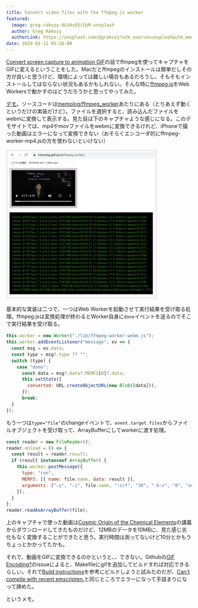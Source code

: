 ```yaml
---
title: Convert video files with the ffmpeg.js worker
featured:
  image: greg-rakozy-0LU4vO5iFpM-unsplash
  author: Greg Rakozy
  authorLink: https://unsplash.com/@grakozy?utm_source=unsplash&utm_medium=referral&utm_content=creditCopyText
date: 2020-02-12 05:26:00
---
```

[Convert screen capture to animation GIF](https://memolog.org/2020/convert-screen-capture-with-ffmpeg.html)の話でffmpegを使ってキャプチャをGIFに変えるということをした。Macだとffmpegのインストールは簡単だしその方が良いと思うけど、環境によっては難しい場合もあるだろうし、そもそもインストールしてはならない状況もあるかもしれない。そんな時に[ffmpeg.js](https://github.com/Kagami/ffmpeg.js)をWeb Workersで動かすのはどうだろうかと思ってやってみた。<!-- more -->

[デモ](https://memolog.github.io/ffmpeg_worker/)。ソースコードは[memolog/ffmpeg_worker](https://github.com/memolog/ffmpeg_worker/blob/master/src/browser/ts/app/app.tsx)あたりにある（とりあえず動くというだけの実装だけど）。ファイルを選択すると、読み込んだファイルをwebmに変換して表示する。見た目は下のキャプチャような感じになる。このデモサイトでは、mp4やmovファイルをwebmに変換できるけれど、iPhoneで撮った動画はエラーになって変換できない（おそらくエンコーダ的にffmpeg-worker-mp4.jsの方を使わないといけない）

<img src="/assets/images/screen_ffmpegjs.png" width="400" style="border:5px solid #f0f0f0" />

基本的な実装は二つで、一つはWeb Workerを起動させて実行結果を受け取る処理。ffmpeg.jsは変換処理が終わるとWorker自身に`done`イベントを送るのでそこで実行結果を受け取る。

```javascript
this.worker = new Worker("./lib/ffmpeg-worker-webm.js");
this.worker.addEventListener("message", ev => {
  const msg = ev.data;
  const type = msg?.type ?? "";
  switch (type) {
    case "done":
      const data = msg?.data?.MEMFS[0]?.data;
      this.setState({
        converted: URL.createObjectURL(new Blob([data])),
      });
      break;
  }
});
```

もう一つは`type="file"`のchangeイベントで、`event.target.files`からファイルオブジェクトを受け取って、ArrayBufferにしてworkerに渡す処理。

```javascript
const reader = new FileReader();
reader.onload = () => {
  const result = reader.result;
  if (result instanceof ArrayBuffer) {
    this.worker.postMessage({
      type: "run",
      MEMFS: [{ name: file.name, data: result }],
      arguments: ["-y", "-i", file.name, "-crf", "30", "-b:v", "0", "out.webm"],
    });
  }
};
reader.readAsArrayBuffer(file);
```

上のキャプチャで使った動画は[Cosmic Origin of the Chemical Elements](https://ocw.mit.edu/resources/res-8-007-cosmic-origin-of-the-chemical-elements-fall-2019/Videos/episode1/)の講義からダウンロードしてきたものだけど、12MBのデータを10MBに、見た感じ劣化もなく変換することができたと思う。実行時間は測ってないけど10分とかもうちょっとかかってたかも。

それで、動画をGIFに変換できるのかというと、、できない。Githubの[GIF Encoding?](https://github.com/Kagami/ffmpeg.js/issues/66)のissueによると、Makefileにgifを追加してビルドすれば対応できるらしい。それで[Build instructions](https://github.com/Kagami/ffmpeg.js#build-instructions)を参考にビルドしようと試みたのだが、[Can't compile with recent emscripten.](https://github.com/Kagami/ffmpeg.js/issues/85)と同じところでエラーになって手詰まりになって諦めた。

というメモ。
